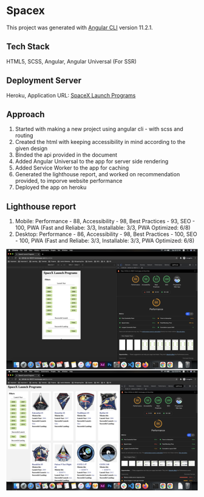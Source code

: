 # Spacex

This project was generated with [Angular CLI](https://github.com/angular/angular-cli) version 11.2.1.

## Tech Stack

HTML5, SCSS, Angular, Angular Universal (For SSR)

## Deployment Server

Heroku, Application URL: [SpaceX Launch Programs](https://infinite-tor-06221.herokuapp.com/)

## Approach

1. Started with making a new project using angular cli - with scss and routing
2. Created the html with keeping accessibility in mind according to the given design
3. Binded the api provided in the document
4. Added Angular Universal to the app for server side rendering
5. Added Service Worker to the app for caching
6. Generated the lighthouse report, and worked on recommendation provided, to imporve website performance
7. Deployed the app on heroku

## Lighthouse report

1. Mobile: Performance - 88, Accessibility - 98, Best Practices - 93, SEO - 100, PWA (Fast and Reliabe: 3/3, Installable: 3/3, PWA Optimized: 6/8)
2. Desktop: Performance - 86, Accessibility - 98, Best Practices - 100, SEO - 100, PWA (Fast and Reliabe: 3/3, Installable: 3/3, PWA Optimized: 6/8)

![Mobile Lighthouse Report](https://raw.githubusercontent.com/piyoosh9/spacex/main/src/assets/images/mobile.png)
![Desktop Lighthouse Report](https://raw.githubusercontent.com/piyoosh9/spacex/main/src/assets/images/desktop.png)